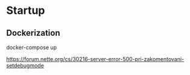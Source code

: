 # Startup

## Dockerization

docker-compose up

https://forum.nette.org/cs/30216-server-error-500-pri-zakomentovani-setdebugmode
